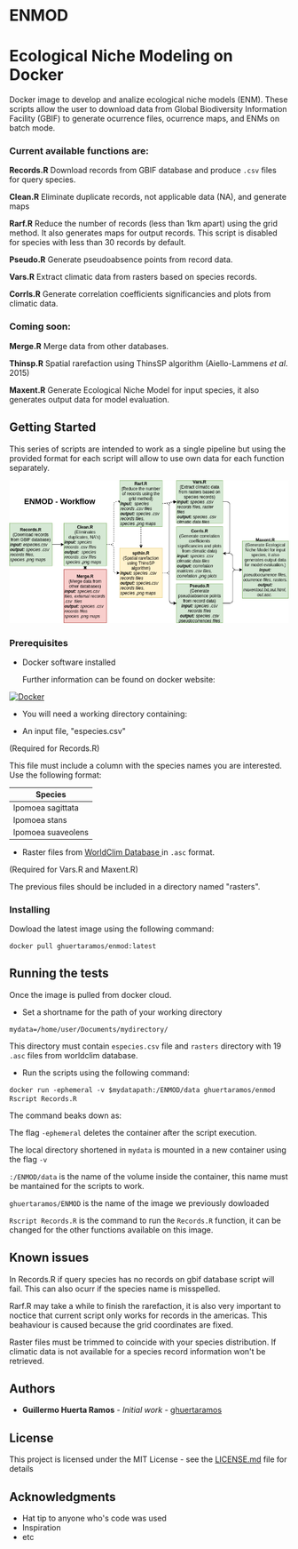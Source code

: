# ENMOD

# Ecological Niche Modeling on Docker


Docker image to develop and analize ecological niche models (ENM). 
 These scripts allow the user to download data from Global Biodiversity Information Facility (GBIF) to generate ocurrence files, ocurrence maps, and ENMs on batch mode.
 
### Current available functions are:

**Records.R**
 Download records from GBIF database and produce `.csv` files for query species.
 
**Clean.R**
 Eliminate duplicate records, not applicable data (NA), and generate maps
 
 **Rarf.R** 
 Reduce the number of records (less than 1km apart) using the grid method. It also generates maps for output records. This script is disabled for species with less than 30 records by default.

**Pseudo.R**
 Generate pseudoabsence points from record data.

 **Vars.R**
 Extract climatic data from rasters based on species records.

 **Corrls.R**
 Generate correlation coefficients significancies and plots from climatic data.
 
### Coming  soon:

**Merge.R**
Merge data from other databases.
  
 **Thinsp.R**
 Spatial rarefaction using ThinsSP algorithm (Aiello-Lammens *et al*. 2015)

**Maxent.R**
Generate Ecological Niche Model for input species, it also generates output data for model evaluation.

## Getting Started

This series of scripts are intended to work as a single pipeline but using the provided format for each script will allow to use own data for each function separately.

![ ](https://github.com/ghuertaramos/ENMOD/blob/master/mdneflow.png  "Workflow")


### Prerequisites

- Docker software installed

	Further information can be found on docker website:

[![Docker](https://www.shippable.com/assets/images/logos/docker-cloud.jpg)](https://docs.docker.com/engine/installation/)


- You will need a working directory containing:

 - An input file,  "especies.csv"

(Required for Records.R)


This file must include a column with the species names you are interested.  Use the following format:

|Species            |
|--------------------|
| Ipomoea sagittata  |
| Ipomoea stans      |
| Ipomoea suaveolens |


 - Raster files from [WorldClim Database ](http://www.worldclim.org/) in `.asc` format.

(Required for Vars.R and Maxent.R)

The previous files should be included in a directory named "rasters".

### Installing

Dowload the latest image using the following command:

```
docker pull ghuertaramos/enmod:latest
```


## Running the tests

Once the image is pulled from docker cloud. 

- Set a shortname for the path of your working directory

```
mydata=/home/user/Documents/mydirectory/
```
This directory must contain `especies.csv` file and `rasters` directory with 19 `.asc` files from worldclim database.

- Run the scripts using the following command:

```
docker run -ephemeral -v $mydatapath:/ENMOD/data ghuertaramos/enmod Rscript Records.R
```
The command beaks down as:

The flag `-ephemeral` deletes the container after the script execution.

The local directory shortened in  `mydata` is mounted in a new container  using the flag `-v`

`:/ENMOD/data` is the name of the volume inside the container, this name must be mantained for the scripts to work.

`ghuertaramos/ENMOD` is the name of the image we previously dowloaded

`Rscript Records.R` is the command to run the `Records.R` function, it can be changed for the other functions available on this image.

## Known issues


In Records.R if query species has no records on gbif database script will fail. This can also ocurr if the species name is misspelled.

Rarf.R may take a while to finish the rarefaction, it is also very important to noctice that current script only works for records in the americas. This beahaviour is caused because the grid coordinates are fixed.

Raster files must be trimmed to coincide with your species distribution. If climatic data is not available for a species record information won't be retrieved.

## Authors

* **Guillermo Huerta Ramos** - *Initial work* - [ghuertaramos](https://github.com/ghuertaramos)


## License

This project is licensed under the MIT License - see the [LICENSE.md](LICENSE.md) file for details

## Acknowledgments

* Hat tip to anyone who's code was used
* Inspiration
* etc
